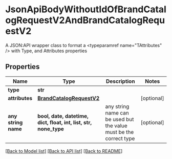 # JsonApiBodyWithoutIdOfBrandCatalogRequestV2AndBrandCatalogRequestV2

A JSON:API wrapper class to format a <typeparamref name=\"TAttributes\" /> with Type, and  Attributes properties

## Properties
Name | Type | Description | Notes
------------ | ------------- | ------------- | -------------
**type** | **str** |  | 
**attributes** | [**BrandCatalogRequestV2**](BrandCatalogRequestV2.md) |  | [optional] 
**any string name** | **bool, date, datetime, dict, float, int, list, str, none_type** | any string name can be used but the value must be the correct type | [optional]

[[Back to Model list]](../README.md#documentation-for-models) [[Back to API list]](../README.md#documentation-for-api-endpoints) [[Back to README]](../README.md)


